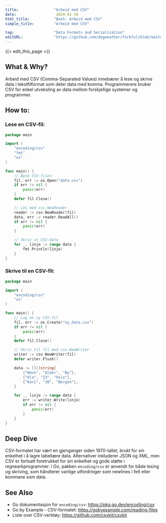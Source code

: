 ```yaml
---
title:                "Arbeid med CSV"
date:                  2024-01-19
html_title:           "Bash: Arbeid med CSV"
simple_title:         "Arbeid med CSV"

tag:                  "Data Formats and Serialization"
editURL:              "https://github.com/dogweather/forkful/blob/master/content/no/go/working-with-csv.md"
---
```


{{< edit_this_page >}}

## What & Why?
Arbeid med CSV (Comma-Separated Values) innebærer å lese og skrive data i tekstfilformat som deler data med komma. Programmerere bruker CSV for enkel utveksling av data mellom forskjellige systemer og programmer.

## How to:
### Lese en CSV-fil:
```Go
package main

import (
    "encoding/csv"
    "fmt"
    "os"
)

func main() {
    // Åpne CSV-filen
    fil, err := os.Open("data.csv")
    if err != nil {
        panic(err)
    }
    defer fil.Close()

    // Les med csv.NewReader
    reader := csv.NewReader(fil)
    data, err := reader.ReadAll()
    if err != nil {
        panic(err)
    }

    // Skriv ut CSV-data
    for _, linje := range data {
        fmt.Println(linje)
    }
}
```
### Skrive til en CSV-fil:
```Go
package main

import (
    "encoding/csv"
    "os"
)

func main() {
    // Lag en ny CSV-fil
    fil, err := os.Create("ny_data.csv")
    if err != nil {
        panic(err)
    }
    defer fil.Close()

    // Skriv til fil med csv.NewWriter
    writer := csv.NewWriter(fil)
    defer writer.Flush()

    data := [][]string{
        {"Navn", "Alder", "By"},
        {"Ola", "23", "Oslo"},
        {"Kari", "30", "Bergen"},
    }

    for _, linje := range data {
        err := writer.Write(linje)
        if err != nil {
            panic(err)
        }
    }
}
```

## Deep Dive
CSV-formatet har vært en gjenganger siden 1970-tallet, brukt for sin enkelhet i å lagre tabellære data. Alternativer inkluderer JSON og XML, men CSV er fortsatt foretrukket for sin enkelhet og gode støtte i regnearkprogrammer. I Go, pakken `encoding/csv` er anvendt for både lesing og skriving, som håndterer vanlige utfordringer som newlines i felt eller kommane som data.

## See Also
- Go dokumentasjon for `encoding/csv`: https://pkg.go.dev/encoding/csv
- Go by Example - CSV-formatet: https://gobyexample.com/reading-files
- Liste over CSV-verktøy: https://github.com/csvkit/csvkit
